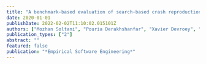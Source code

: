 ```yaml
---
title: "A benchmark-based evaluation of search-based crash reproduction"
date: 2020-01-01
publishDate: 2022-02-02T11:10:02.015101Z
authors: ["Mozhan Soltani", "Pouria Derakhshanfar", "Xavier Devroey", "Arie Van Deursen"]
publication_types: ["2"]
abstract: ""
featured: false
publication: "*Empirical Software Engineering*"
---
```


